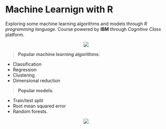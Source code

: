 # Machine Learnign with R
Exploring some machine learning algorithms and models through *R programming language*. Course powered by **IBM** through *Cognitive Class* platform.

<p align="center">
  <img src="https://www.r-project.org/Rlogo.png" />
</p>

> **Popular machine learning algorithms**: 

 * Classification 
 * Regression 
 * Clustering 
 * Dimensional reduction

> **Popular models**:

* Train/test split
* Root mean squared error 
* Random forests.

<p align="center">
  <img src="https://mega.nz/file/j19X1ahS#fowmE-7EVteK9N80ytpVw5Mfx88brZZ13c-2bUh1J8k"/>
</p>

